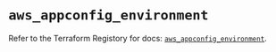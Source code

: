 # `aws_appconfig_environment`

Refer to the Terraform Registory for docs: [`aws_appconfig_environment`](https://registry.terraform.io/providers/hashicorp/aws/5.20.1/docs/resources/appconfig_environment).
